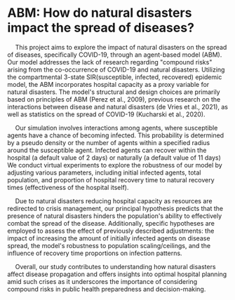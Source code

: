 # ABM: How do natural disasters impact the spread of diseases?

&emsp; This project aims to explore the impact of natural disasters on the spread of diseases, specifically COVID-19, through an agent-based model (ABM). Our model addresses the lack of research regarding "compound risks" arising from the co-occurrence of COVID-19 and natural disasters. Utilizing the compartmental 3-state SIR(susceptible, infected, recovered) epidemic model, the ABM incorporates hospital capacity as a proxy variable for natural disasters. The model's structural and design choices are primarily based on principles of ABM (Perez et al., 2009), previous research on the interactions between disease and natural disasters (de Vries et al., 2021), as well as statistics on the spread of COVID-19 (Kucharski et al., 2020).

&emsp; Our simulation involves interactions among agents, where susceptible agents have a chance of becoming infected. This probability is determined by a pseudo density or the number of agents within a specified radius around the susceptible agent. Infected agents can recover within the hospital (a default value of 2 days) or naturally (a default value of 11 days) We conduct virtual experiments to explore the robustness of our model by adjusting various parameters, including initial infected agents, total population, and proportion of hospital recovery time to natural recovery times (effectiveness of the hospital itself).

&emsp; Due to natural disasters reducing hospital capacity as resources are redirected to crisis management, our principal hypothesis predicts that the presence of natural disasters hinders the population's ability to effectively combat the spread of the disease. Additionally, specific hypotheses are employed to assess the effect of previously described adjustments: the impact of increasing the amount of initially infected agents on disease spread, the model's robustness to population scaling/ceilings, and the influence of recovery time proportions on infection patterns.

&emsp; Overall, our study contributes to understanding how natural disasters affect disease propagation and offers insights into optimal hospital planning amid such crises as it underscores the importance of considering compound risks in public health preparedness and decision-making.
